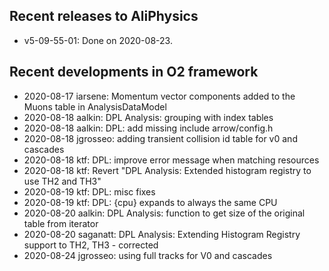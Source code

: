 ## Recent releases to AliPhysics
- v5-09-55-01: Done on 2020-08-23.
## Recent developments in O2 framework
- 2020-08-17 iarsene: Momentum vector components added to the Muons table in AnalysisDataModel
- 2020-08-18 aalkin: DPL Analysis: grouping with index tables
- 2020-08-18 aalkin: DPL: add missing include arrow/config.h
- 2020-08-18 jgrosseo: adding transient collision id table for v0 and cascades
- 2020-08-18 ktf: DPL: improve error message when matching resources
- 2020-08-18 ktf: Revert "DPL Analysis: Extended histogram registry to use TH2 and TH3"
- 2020-08-19 ktf: DPL: misc fixes
- 2020-08-19 ktf: DPL: {cpu} expands to always the same CPU
- 2020-08-20 aalkin: DPL Analysis: function to get size of the original table from iterator
- 2020-08-20 saganatt: DPL Analysis: Extending Histogram Registry support to TH2, TH3 - corrected
- 2020-08-24 jgrosseo: using full tracks for V0 and cascades
